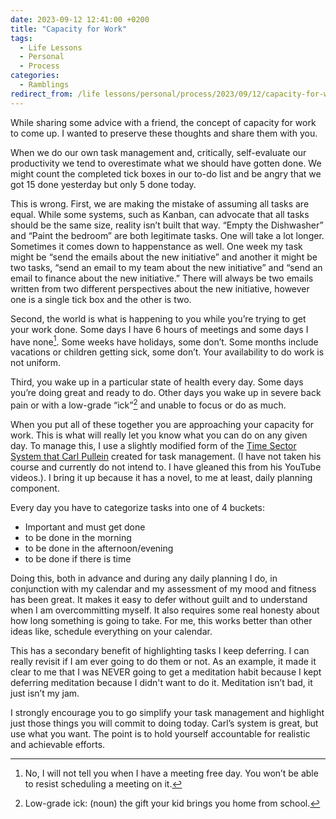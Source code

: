 ```yaml
---
date: 2023-09-12 12:41:00 +0200
title: "Capacity for Work"
tags:
  - Life Lessons
  - Personal
  - Process
categories:
  - Ramblings
redirect_from: /life lessons/personal/process/2023/09/12/capacity-for-work
---
```


While sharing some advice with a friend, the concept of capacity for work to come up.  I wanted to preserve these thoughts and share them with you.

When we do our own task management and, critically, self-evaluate our productivity we tend to overestimate what we should have gotten done.  We might count the completed tick boxes in our to-do list and be angry that we got 15 done yesterday but only 5 done today.

This is wrong.  First, we are making the mistake of assuming all tasks are equal.  While some systems, such as Kanban, can advocate that all tasks should be the same size, reality isn’t built that way.  “Empty the Dishwasher” and “Paint the bedroom” are both legitimate tasks.  One will take a lot longer.  Sometimes it comes down to happenstance as well.  One week my task might be “send the emails about the new initiative” and another it might be two tasks, “send an email to my team about the new initiative” and “send an email to finance about the new initiative.”  There will always be two emails written from two different perspectives about the new initiative, however one is a single tick box and the other is two.

Second, the world is what is happening to you while you’re trying to get your work done.  Some days I have 6 hours of meetings and some days I have none[^1].  Some weeks have holidays, some don’t.  Some months include vacations or children getting sick, some don’t.  Your availability to do work is not uniform.

Third, you wake up in a particular state of health every day.  Some days you’re doing great and ready to do.  Other days you wake up in severe back pain or with a low-grade “ick”[^2] and unable to focus or do as much.

When you put all of these together you are approaching your capacity for work.  This is what will really let you know what you can do on any given day.  To manage this, I use a slightly modified form of the [Time Sector System that Carl Pullein](https://www.carlpullein.com/) created for task management.  (I have not taken his course and currently do not intend to.  I have gleaned this from his YouTube videos.). I bring it up because it has a novel, to me at least, daily planning component.

Every day you have to categorize tasks into one of 4 buckets:
- Important and must get done
- to be done in the morning
- to be done in the afternoon/evening
- to be done if there is time

Doing this, both in advance and during any daily planning I do, in conjunction with my calendar and my assessment of my mood and fitness has been great.  It makes it easy to defer without guilt and to understand when I am overcommitting myself.  It also requires some real honesty about how long something is going to take.  For me, this works better than other ideas like, schedule everything on your calendar.

This has a secondary benefit of highlighting tasks I keep deferring.  I can really revisit if I am ever going to do them or not.  As an example, it made it clear to me that I was NEVER going to get a meditation habit because I kept deferring meditation because I didn't want to do it.  Meditation isn’t bad, it just isn’t my jam.

I strongly encourage you to go simplify your task management and highlight just those things you will commit to doing today.  Carl’s system is great, but use what you want.  The point is to hold yourself accountable for realistic and achievable efforts.

[^1]: No, I will not tell you when I have a meeting free day.  You won’t be able to resist scheduling a meeting on it.

[^2]: Low-grade ick: (noun) the gift your kid brings you home from school.
